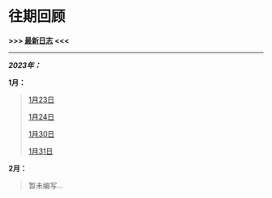 # 往期回顾



**>>> [最新日志](https://github.com/WesterSushi/WesterSushi/blob/main/Dialog/LASTEST.md) <<<**

---

_**2023年：**_

**1月：**

> [1月23日](https://github.com/WesterSushi/WesterSushi/blob/main/Dialog/2023/01/20230123.md)
>
> [1月24日](https://github.com/WesterSushi/WesterSushi/blob/main/Dialog/2023/01/20230124.md)
>
> [1月30日](https://github.com/WesterSushi/WesterSushi/blob/main/Dialog/2023/01/20230130.md)
>
> [1月31日](https://github.com/WesterSushi/WesterSushi/blob/main/Dialog/2023/01/20230131.md)

**2月：**

> 暂未编写...
